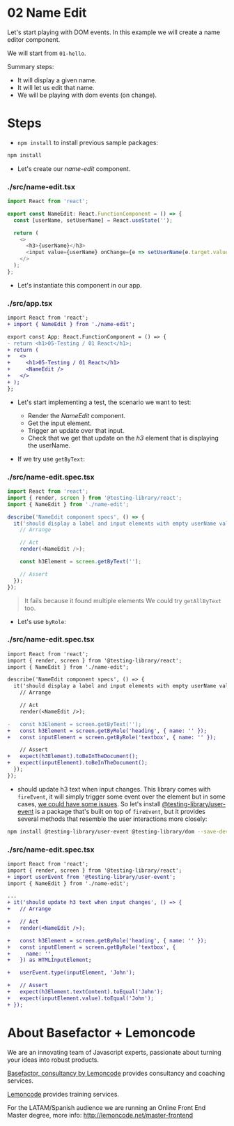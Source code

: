 # 02 Name Edit

Let's start playing with DOM events. In this example we will create a name editor component.

We will start from `01-hello`.

Summary steps:

- It will display a given name.
- It will let us edit that name.
- We will be playing with dom events (on change).

# Steps

- `npm install` to install previous sample packages:

```bash
npm install
```

- Let's create our _name-edit_ component.

### ./src/name-edit.tsx

```javascript
import React from 'react';

export const NameEdit: React.FunctionComponent = () => {
  const [userName, setUserName] = React.useState('');

  return (
    <>
      <h3>{userName}</h3>
      <input value={userName} onChange={e => setUserName(e.target.value)} />
    </>
  );
};
```

- Let's instantiate this component in our app.

### ./src/app.tsx

```diff
import React from 'react';
+ import { NameEdit } from './name-edit';

export const App: React.FunctionComponent = () => {
- return <h1>05-Testing / 01 React</h1>;
+ return (
+   <>
+     <h1>05-Testing / 01 React</h1>
+     <NameEdit />
+   </>
+ );
};

```

- Let's start implementing a test, the scenario we want to test:

  - Render the _NameEdit_ component.
  - Get the input element.
  - Trigger an update over that input.
  - Check that we get that update on the _h3_ element that is displaying the userName.

- If we try use `getByText`:

### ./src/name-edit.spec.tsx

```javascript
import React from 'react';
import { render, screen } from '@testing-library/react';
import { NameEdit } from './name-edit';

describe('NameEdit component specs', () => {
  it('should display a label and input elements with empty userName value', () => {
    // Arrange

    // Act
    render(<NameEdit />);

    const h3Element = screen.getByText('');

    // Assert
  });
});

```

> It fails because it found multiple elements
> We could try `getAllByText` too.

- Let's use `byRole`:

### ./src/name-edit.spec.tsx

```diff
import React from 'react';
import { render, screen } from '@testing-library/react';
import { NameEdit } from './name-edit';

describe('NameEdit component specs', () => {
  it('should display a label and input elements with empty userName value', () => {
    // Arrange

    // Act
    render(<NameEdit />);

-   const h3Element = screen.getByText('');
+   const h3Element = screen.getByRole('heading', { name: '' });
+   const inputElement = screen.getByRole('textbox', { name: '' });

    // Assert
+   expect(h3Element).toBeInTheDocument();
+   expect(inputElement).toBeInTheDocument();
  });
});

```

- should update h3 text when input changes. This library comes with `fireEvent`, it will simply trigger some event over the element but in some cases, [we could have some issues](https://github.com/testing-library/react-testing-library/issues/322). So let's install [@testing-library/user-event](https://github.com/testing-library/user-event) is a package that's built on top of `fireEvent`, but it provides several methods that resemble the user interactions more closely:

```bash
npm install @testing-library/user-event @testing-library/dom --save-dev
```

### ./src/name-edit.spec.tsx

```diff
import React from 'react';
import { render, screen } from '@testing-library/react';
+ import userEvent from '@testing-library/user-event';
import { NameEdit } from './name-edit';

...
+ it('should update h3 text when input changes', () => {
+   // Arrange

+   // Act
+   render(<NameEdit />);

+   const h3Element = screen.getByRole('heading', { name: '' });
+   const inputElement = screen.getByRole('textbox', {
+     name: '',
+   }) as HTMLInputElement;

+   userEvent.type(inputElement, 'John');

+   // Assert
+   expect(h3Element.textContent).toEqual('John');
+   expect(inputElement.value).toEqual('John');
+ });

```

# About Basefactor + Lemoncode

We are an innovating team of Javascript experts, passionate about turning your ideas into robust products.

[Basefactor, consultancy by Lemoncode](http://www.basefactor.com) provides consultancy and coaching services.

[Lemoncode](http://lemoncode.net/services/en/#en-home) provides training services.

For the LATAM/Spanish audience we are running an Online Front End Master degree, more info: http://lemoncode.net/master-frontend
